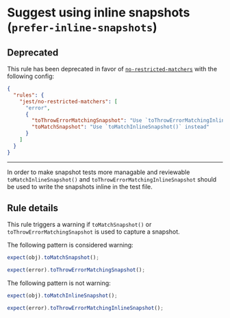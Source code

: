 # Suggest using inline snapshots (`prefer-inline-snapshots`)

## Deprecated

This rule has been deprecated in favor of
[`no-restricted-matchers`](no-restricted-matchers.md) with the following config:

```json
{
  "rules": {
    "jest/no-restricted-matchers": [
      "error",
      {
        "toThrowErrorMatchingSnapshot": "Use `toThrowErrorMatchingInlineSnapshot()` instead",
        "toMatchSnapshot": "Use `toMatchInlineSnapshot()` instead"
      }
    ]
  }
}
```

---

In order to make snapshot tests more managable and reviewable
`toMatchInlineSnapshot()` and `toThrowErrorMatchingInlineSnapshot` should be
used to write the snapshots inline in the test file.

## Rule details

This rule triggers a warning if `toMatchSnapshot()` or
`toThrowErrorMatchingSnapshot` is used to capture a snapshot.

The following pattern is considered warning:

```js
expect(obj).toMatchSnapshot();
```

```js
expect(error).toThrowErrorMatchingSnapshot();
```

The following pattern is not warning:

```js
expect(obj).toMatchInlineSnapshot();
```

```js
expect(error).toThrowErrorMatchingInlineSnapshot();
```
